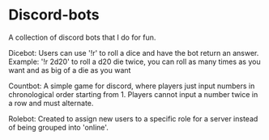 # Discord-bots

A collection of discord bots that I do for fun.

Dicebot: Users can use '!r' to roll a dice and have the bot return an answer. Example: '!r 2d20' to roll a d20 die twice, you can roll as many times as you want and as big of a die as you want

Countbot: A simple game for discord, where players just input numbers in chronological order starting from 1. Players cannot input a number twice in a row and must alternate.

Rolebot: Created to assign new users to a specific role for a server instead of being grouped into 'online'.